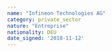```yaml
---
name: "Infineon Technologies AG"
category: private_sector
nature: "Entreprise"
nationality: DEU
date_signed: '2018-11-12'
---
```

    